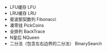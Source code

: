 - LFU缓存 									   LFU
- LRU缓存 									   LRU
- 斐波那契数列								   Fibonacci
- 凑零钱                                        PickCoins
- 全排列                                        BackTrace
- N皇后                                         NQueen
- 二分法（包含左右边界的二分法）                  BinarySearch
